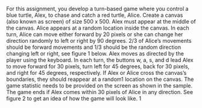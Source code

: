 For this assignment, you develop a turn-based game where you control a blue turtle, Alex, to chase and catch a red turtle, Alice. Create a canvas (also known as screen) of size 500 x 500. Alex must appear at the middle of the canvas. Alice appears at a random location inside the canvas.
In each turn, Alice can move either forward by 20 pixels or she can change her direction randomly to left or right by 90 degrees. 2/3 of Alice’s movements should be forward movements and 1/3 should be the random direction changing left or right, see figure 1 below.
Alex moves as directed by the player using the keyboard. In each turn, the buttons w, a, s, and d lead Alex to move forward for 30 pixels, turn left for 45 degrees, back for 30 pixels, and right for 45 degrees, respectively. If Alex or Alice cross the canvas’s boundaries, they should reappear at a random1 location on the canvas. The game statistic needs to be provided on the screen as shown in the sample. The game ends if Alex comes within 30 pixels of Alice in any direction. See figure 2 to get an idea of how the game will look like.
1

